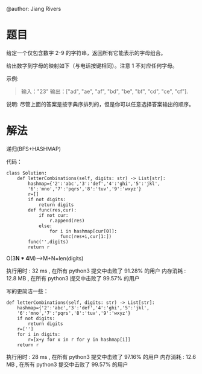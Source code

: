 @author: Jiang Rivers
# 题目

给定一个仅包含数字 2-9 的字符串，返回所有它能表示的字母组合。

给出数字到字母的映射如下（与电话按键相同）。注意 1 不对应任何字母。

示例:

> 输入："23"
> 输出：["ad", "ae", "af", "bd", "be", "bf", "cd", "ce", "cf"].

说明:
尽管上面的答案是按字典序排列的，但是你可以任意选择答案输出的顺序。

# 解法
递归(BFS+HASHMAP)

代码：  
    
    class Solution:
        def letterCombinations(self, digits: str) -> List[str]:
            hashmap={'2':'abc','3':'def','4':'ghi','5':'jkl',
            '6':'mno','7':'pqrs','8':'tuv','9':'wxyz'}
            r=[]
            if not digits:
                return digits
            def func(res,cur):
                if not cur:
                    r.append(res)
                else:
                    for i in hashmap[cur[0]]:
                        func(res+i,cur[1:])
            func('',digits)
            return r
            
O(3**N * 4**M)-->M+N=len(digits)

执行用时 :
32 ms
, 在所有 python3 提交中击败了
91.28%
的用户
内存消耗 :
12.8 MB
, 在所有 python3 提交中击败了
99.57%
的用户

写的更简洁一些：

    def letterCombinations(self, digits: str) -> List[str]:
        hashmap={'2':'abc','3':'def','4':'ghi','5':'jkl',
        '6':'mno','7':'pqrs','8':'tuv','9':'wxyz'}
        if not digits:
            return digits
        r=['']
        for i in digits:
            r=[x+y for x in r for y in hashmap[i]]
        return r

执行用时 :
28 ms
, 在所有 python3 提交中击败了
97.16%
的用户
内存消耗 :
12.6 MB
, 在所有 python3 提交中击败了
99.57%
的用户
